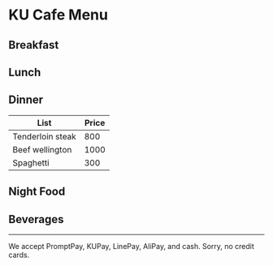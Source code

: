 # KU Cafe Menu


## Breakfast


## Lunch 
    

## Dinner
| List             | Price |
|------------------|----|
| Tenderloin steak | 800 |
| Beef wellington  | 1000 |
| Spaghetti | 300 |

## Night Food


## Beverages



---

We accept PromptPay, KUPay, LinePay, AliPay, and cash. Sorry, no credit cards.
